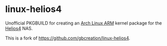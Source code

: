 # linux-helios4

Unofficial PKGBUILD for creating an [Arch Linux ARM](https://archlinuxarm.org/) kernel package for the [Helios4](https://kobol.io/helios4/) NAS.

This is a fork of https://github.com/gbcreation/linux-helios4.
